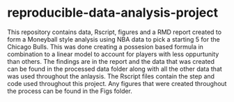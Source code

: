 # reproducible-data-analysis-project
This repository contains data, Rscript, figures and a RMD report created to form a Moneyball style analysis using NBA data to pick a starting 5 for the Chicago Bulls. This was done creating a possesion based formula in combination to a linear model to account for players with less oppurtunity than others. The findings are in the report and the data that was created can be found in the processed data folder along with all the other data that was used throughout the anlaysis. The Rscript files contain the step and code used throughout this project. Any figures that were created throughout the process can be found in the Figs folder. 
